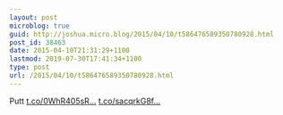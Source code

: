 ```yaml
---
layout: post
microblog: true
guid: http://joshua.micro.blog/2015/04/10/t586476589350780928.html
post_id: 38463
date: 2015-04-10T21:31:29+1100
lastmod: 2019-07-30T17:41:34+1100
type: post
url: /2015/04/10/t586476589350780928.html
---
```

Putt [t.co/0WhR405sR...](http://t.co/0WhR405sRd) [t.co/sacqrkG8f...](http://t.co/sacqrkG8f7)
